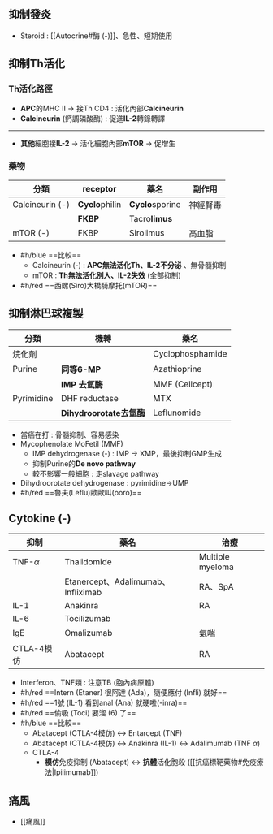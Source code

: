 ## 抑制發炎
- Steroid : [[Autocrine#酶 (-)]]、急性、短期使用
## 抑制Th活化
### Th活化路徑
- **APC**的MHC II -> 接Th CD4 : 活化內部**Calcineurin**
- **Calcineurin** (鈣調磷酸酶) : 促進**IL-2**轉錄轉譯
***
- **其他**細胞接**IL-2** -> 活化細胞內部**mTOR** -> 促增生
### 藥物
| 分類            | receptor    | 藥名         | 副作用   |
|-----------------|-------------|--------------|----------|
| Calcineurin (-) | **Cyclo**philin | **Cyclo**sporine | 神經腎毒 |
|                 | **FKBP**        | Tacro**limus**   |          |
| mTOR (-)        | FKBP        | Sirolimus    | 高血脂   |
- #h/blue ==比較==
	- Calcineurin (-) : **APC無法活化Th、IL-2不分泌** 、無骨髓抑制
	- mTOR : **Th無法活化別人、IL-2失效** (全部抑制)
- #h/red ==西螺(Siro)大橋騎摩托(mTOR)==
## 抑制淋巴球複製
| 分類       | 機轉                | 藥名             |
|------------|---------------------|------------------|
| 烷化劑     |                     | Cyclophosphamide |
| Purine     | **同等6-MP**            | Azathioprine     |
|            | **IMP 去氫酶**          | MMF (Cellcept)     |
| Pyrimidine | DHF reductase       | MTX              |
|            | **Dihydroorotate去氫酶** | Leflunomide      |
- 當癌在打 : 骨髓抑制、容易感染
- Mycophenolate MoFetil (MMF)
	- IMP dehydrogenase (-) : IMP -> XMP，最後抑制GMP生成
	- 抑制Purine的**De novo pathway**
	- 較不影響一般細胞 : 走slavage pathway
- Dihydroorotate dehydrogenase : pyrimidine->UMP
- #h/red ==魯夫(Leflu)歐歐叫(ooro)==
## Cytokine (-)
| 抑制       | 藥名                               | 治療             |
|------------|------------------------------------|------------------|
| TNF-$\alpha$  | Thalidomide                        | Multiple myeloma |
|            | Etanercept、Adalimumab、Infliximab | RA、SpA          |
| IL-1       | Anakinra                           | RA              |
| IL-6       | Tocilizumab                        |                  |
| IgE        | Omalizumab                         | 氣喘             |
| CTLA-4模仿 | Abatacept                          | RA               |
- Interferon、TNF類 : 注意TB (胞內病原體)
- #h/red ==Intern (Etaner) 很阿達 (Ada)，隨便應付 (Infli) 就好==
- #h/red ==1號 (IL-1) 看到anal (Ana) 就硬啦(-inra)==
- #h/red ==偷吸 (Toci) 要溜 (6) 了==
- #h/blue ==比較==
	- Abatacept (CTLA-4模仿) <-> Entarcept (TNF)
	- Abatacept (CTLA-4模仿) <-> Anakinra (IL-1) <-> Adalimumab (TNF $\alpha$)
	- CTLA-4
		- **模仿**免疫抑制 (Abatacept) <-> **抗體**活化胞殺 ([[抗癌標靶藥物#免疫療法|Ipilimumab]])
## 痛風
- [[痛風]]